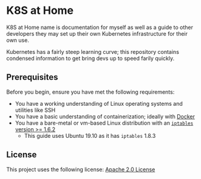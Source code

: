 # K8S at Home

K8S at Home name is documentation for myself as well as a guide to other developers they may set up their own Kubernetes infrastructure for their own use.

Kubernetes has a fairly steep learning curve; this repository contains condensed information to get bring devs up to speed farily quickly.

## Prerequisites

Before you begin, ensure you have met the following requirements:
* You have a working understanding of Linux operating systems and utilities like SSH
* You have a basic understanding of containerization; ideally with [Docker](https://docs.docker.com/)
* You have a bare-metal or vm-based Linux distribution with an [`iptables` version >= 1.6.2](documentation/iptables-race-condition.md)
    * This guide uses Ubuntu 19.10 as it has `iptables` 1.8.3

## License

This project uses the following license: [Apache 2.0 License](LICENSE)